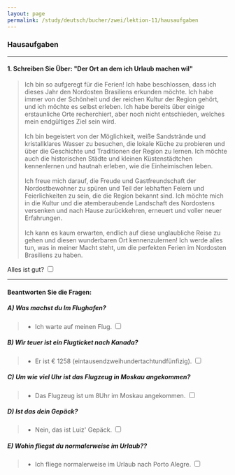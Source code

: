 ```yaml
---
layout: page
permalink: /study/deutsch/bucher/zwei/lektion-11/hausaufgaben
---
```


### **Hausaufgaben**

---

#### 1. Schreiben Sie Über: "Der Ort an dem ich Urlaub machen wil"

> Ich bin so aufgeregt für die Ferien! Ich habe beschlossen, dass ich dieses Jahr den Nordosten Brasiliens erkunden möchte. Ich habe immer von der Schönheit und der reichen Kultur der Region gehört, und ich möchte es selbst erleben. Ich habe bereits über einige erstaunliche Orte recherchiert, aber noch nicht entschieden, welches mein endgültiges Ziel sein wird.
> \
> \
> Ich bin begeistert von der Möglichkeit, weiße Sandstrände und kristallklares Wasser zu besuchen, die lokale Küche zu probieren und über die Geschichte und Traditionen der Region zu lernen. Ich möchte auch die historischen Städte und kleinen Küstenstädtchen kennenlernen und hautnah erleben, wie die Einheimischen leben.
> \
> \
> Ich freue mich darauf, die Freude und Gastfreundschaft der Nordostbewohner zu spüren und Teil der lebhaften Feiern und Feierlichkeiten zu sein, die die Region bekannt sind. Ich möchte mich in die Kultur und die atemberaubende Landschaft des Nordostens versenken und nach Hause zurückkehren, erneuert und voller neuer Erfahrungen.
> \
> \
> Ich kann es kaum erwarten, endlich auf diese unglaubliche Reise zu gehen und diesen wunderbaren Ort kennenzulernen! Ich werde alles tun, was in meiner Macht steht, um die perfekten Ferien im Nordosten Brasiliens zu haben.

Alles ist gut? <input type="checkbox" />

---

#### Beantworten Sie die Fragen:

##### A) Was machst du Im Flughafen?
> - Ich warte auf meinen Flug. <input type="checkbox" />

##### B) Wir teuer ist ein Flugticket nach Kanada?
> - Er ist € 1258 (eintausendzweihundertachtundfünfizig). <input type="checkbox" />

##### C) Um wie viel Uhr ist das Flugzeug in Moskau angekommen?
> - Das Flugzeug ist um 8Uhr im Moskau angekommen. <input type="checkbox" />

##### D) Ist das dein Gepäck?
> - Nein, das ist Luiz' Gepäck. <input type="checkbox" />

##### E) Wohin fliegst du normalerweise im Urlaub??
> - Ich fliege normalerweise im Urlaub nach Porto Alegre. <input type="checkbox" />
